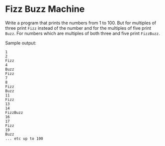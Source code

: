 # Fizz Buzz Machine #

Write a program that prints the numbers from 1 to 100.
But for multiples of three print `Fizz` instead of the
number and for the multiples of five print `Buzz`. For
numbers which are multiples of both three and five
print `FizzBuzz`.

Sample output:

	1
	2
	Fizz
	4
	Buzz
	Fizz
	7
	8
	Fizz
	Buzz
	11
	Fizz
	13
	14
	FizzBuzz
	16
	17
	Fizz
	19
	Buzz
	... etc up to 100